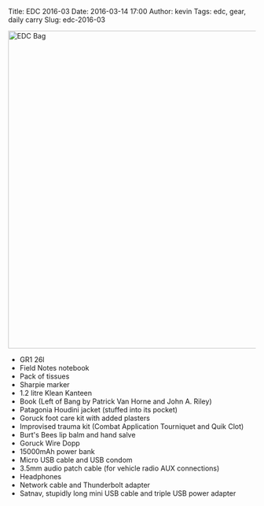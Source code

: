 Title: EDC 2016-03
Date: 2016-03-14 17:00
Author: kevin
Tags: edc, gear, daily carry
Slug: edc-2016-03

<a data-flickr-embed="true"  href="https://www.flickr.com/photos/kevinisageek/25666567442/in/datetaken/" title="EDC Bag"><img src="https://farm2.staticflickr.com/1554/25666567442_efb9a73bd3_c.jpg" width="800" height="646" alt="EDC Bag"></a>

* GR1 26l
* Field Notes notebook
* Pack of tissues
* Sharpie marker
* 1.2 litre Klean Kanteen
* Book (Left of Bang by Patrick Van Horne and John A. Riley)
* Patagonia Houdini jacket (stuffed into its pocket)
* Goruck foot care kit with added plasters
* Improvised trauma kit (Combat Application Tourniquet and Quik Clot)
* Burt's Bees lip balm and hand salve
* Goruck Wire Dopp
* 15000mAh power bank
* Micro USB cable and USB condom
* 3.5mm audio patch cable (for vehicle radio AUX connections)
* Headphones
* Network cable and Thunderbolt adapter
* Satnav, stupidly long mini USB cable and triple USB power adapter